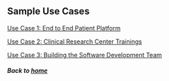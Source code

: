 ## Sample Use Cases

[Use Case 1: End to End Patient Platform](use_case_one.md)

[Use Case 2: Clinical Research Center Trainings](use_case_two.md)

[Use Case 3: Building the Software Development Team](use_case_three.md)

##### Back to [home](https://galterdatalab.github.io/CTS-Personas/)
